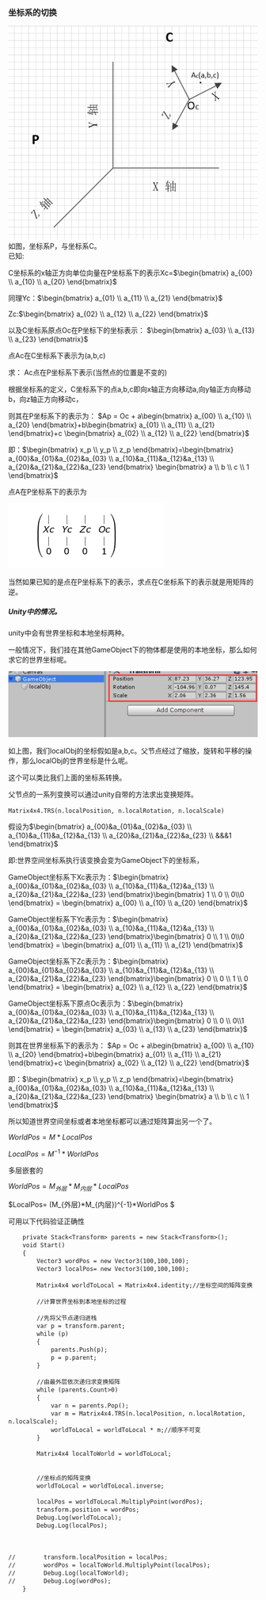### 坐标系的切换
![](pic/18.png)
如图，坐标系P，与坐标系C。  
已知:

C坐标系的x轴正方向单位向量在P坐标系下的表示Xc=$\begin{bmatrix}
a_{00}
\\
a_{10}
\\
a_{20}
\end{bmatrix}$

同理Yc：$\begin{bmatrix}
a_{01}
\\
a_{11}
\\
a_{21}
\end{bmatrix}$

Zc:$\begin{bmatrix}
a_{02}
\\
a_{12}
\\
a_{22}
\end{bmatrix}$



以及C坐标系原点Oc在P坐标下的坐标表示：  $\begin{bmatrix}
a_{03}
\\
a_{13}
\\
a_{23}
\end{bmatrix}$

点Ac在C坐标系下表示为(a,b,c)

求： Ac点在P坐标系下表示(当然点的位置是不变的)

根据坐标系的定义，C坐标系下的点a,b,c即向x轴正方向移动a,向y轴正方向移动b，向z轴正方向移动c，

则其在P坐标系下的表示为： 
$Ap = Oc + a\begin{bmatrix}
a_{00}
\\
a_{10}
\\
a_{20}
\end{bmatrix}+b\begin{bmatrix}
a_{01}
\\
a_{11}
\\
a_{21}
\end{bmatrix}+c \begin{bmatrix}
a_{02}
\\
a_{12}
\\
a_{22}
\end{bmatrix}$

即：$\begin{bmatrix}
x_p
\\
y_p
\\
z_p
\end{bmatrix}=\begin{bmatrix}
a_{00}&a_{01}&a_{02}&a_{03}
\\
a_{10}&a_{11}&a_{12}&a_{13}
\\
a_{20}&a_{21}&a_{22}&a_{23}
\end{bmatrix}
\begin{bmatrix}
a
\\
b
\\
c
\\
1
\end{bmatrix}$

点A在P坐标系下的表示为


 ![](pic/19.png)



当然如果已知的是点在P坐标系下的表示，求点在C坐标系下的表示就是用矩阵的逆。



##### Unity中的情况。

unity中会有世界坐标和本地坐标两种。

一般情况下，我们挂在其他GameObject下的物体都是使用的本地坐标，那么如何求它的世界坐标呢。

![](pic/67.png)

如上图，我们localObj的坐标假如是a,b,c。父节点经过了缩放，旋转和平移的操作，那么localObj的世界坐标是什么呢。

这个可以类比我们上面的坐标系转换。

父节点的一系列变换可以通过unity自带的方法求出变换矩阵。

`Matrix4x4.TRS(n.localPosition, n.localRotation, n.localScale)`

假设为$\begin{bmatrix}
a_{00}&a_{01}&a_{02}&a_{03}
\\
a_{10}&a_{11}&a_{12}&a_{13}
\\
a_{20}&a_{21}&a_{22}&a_{23}
\\
&&&1
\end{bmatrix}$

即:世界空间坐标系执行该变换会变为GameObject下的坐标系，

GameObject坐标系下Xc表示为：$\begin{bmatrix}
a_{00}&a_{01}&a_{02}&a_{03}
\\
a_{10}&a_{11}&a_{12}&a_{13}
\\
a_{20}&a_{21}&a_{22}&a_{23}
\end{bmatrix}\begin{bmatrix}
1
\\
0
\\
0\\0
\end{bmatrix} = \begin{bmatrix}
a_{00}
\\
a_{10}
\\
a_{20}
\end{bmatrix}$

GameObject坐标系下Yc表示为：$\begin{bmatrix}
a_{00}&a_{01}&a_{02}&a_{03}
\\
a_{10}&a_{11}&a_{12}&a_{13}
\\
a_{20}&a_{21}&a_{22}&a_{23}
\end{bmatrix}\begin{bmatrix}
0
\\
1
\\
0\\0
\end{bmatrix} = \begin{bmatrix}
a_{01}
\\
a_{11}
\\
a_{21}
\end{bmatrix}$

GameObject坐标系下Zc表示为：$\begin{bmatrix}
a_{00}&a_{01}&a_{02}&a_{03}
\\
a_{10}&a_{11}&a_{12}&a_{13}
\\
a_{20}&a_{21}&a_{22}&a_{23}
\end{bmatrix}\begin{bmatrix}
0
\\
0
\\
1
\\
0
\end{bmatrix} = \begin{bmatrix}
a_{02}
\\
a_{12}
\\
a_{22}
\end{bmatrix}$

GameObject坐标系下原点Oc表示为：$\begin{bmatrix}
a_{00}&a_{01}&a_{02}&a_{03}
\\
a_{10}&a_{11}&a_{12}&a_{13}
\\
a_{20}&a_{21}&a_{22}&a_{23}
\end{bmatrix}\begin{bmatrix}
0
\\
0
\\
0\\1
\end{bmatrix} = \begin{bmatrix}
a_{03}
\\
a_{13}
\\
a_{23}
\end{bmatrix}$

则其在世界坐标系下的表示为： 
$Ap = Oc + a\begin{bmatrix}
a_{00}
\\
a_{10}
\\
a_{20}
\end{bmatrix}+b\begin{bmatrix}
a_{01}
\\
a_{11}
\\
a_{21}
\end{bmatrix}+c \begin{bmatrix}
a_{02}
\\
a_{12}
\\
a_{22}
\end{bmatrix}$

即：$\begin{bmatrix}
x_p
\\
y_p
\\
z_p
\end{bmatrix}=\begin{bmatrix}
a_{00}&a_{01}&a_{02}&a_{03}
\\
a_{10}&a_{11}&a_{12}&a_{13}
\\
a_{20}&a_{21}&a_{22}&a_{23}
\end{bmatrix}
\begin{bmatrix}
a
\\
b
\\
c
\\
1
\end{bmatrix}$

所以知道世界空间坐标或者本地坐标都可以通过矩阵算出另一个了。

$WorldPos = M*LocalPos$

$LocalPos = M^{-1}*WorldPos$

多层嵌套的

$WorldPos = M_{外层}*M_{内层}*LocalPos$

$LocalPos= (M_{外层}*M_{内层})^{-1}*WorldPos $



可用以下代码验证正确性

```
    private Stack<Transform> parents = new Stack<Transform>();
    void Start()
    {
        Vector3 wordPos = new Vector3(100,100,100);
        Vector3 localPos= new Vector3(100,100,100);

        Matrix4x4 worldToLocal = Matrix4x4.identity;//坐标空间的矩阵变换

        //计算世界坐标到本地坐标的过程

        //先将父节点递归进栈
        var p = transform.parent;
        while (p)
        {
            parents.Push(p);
            p = p.parent;
        }

        //由最外层依次递归求变换矩阵
        while (parents.Count>0)
        {
            var n = parents.Pop();
            var m = Matrix4x4.TRS(n.localPosition, n.localRotation, n.localScale);
            worldToLocal = worldToLocal * m;//顺序不可变
        }

        Matrix4x4 localToWorld = worldToLocal;


        //坐标点的矩阵变换
        worldToLocal = worldToLocal.inverse;

        localPos = worldToLocal.MultiplyPoint(wordPos);
        transform.position = wordPos;
        Debug.Log(worldToLocal);
        Debug.Log(localPos);


        
//        transform.localPosition = localPos;
//        wordPos = localToWorld.MultiplyPoint(localPos);
//        Debug.Log(localToWorld);
//        Debug.Log(wordPos);
    }
```

